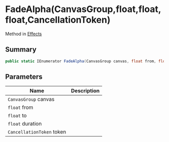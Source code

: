 # FadeAlpha(CanvasGroup,float,float,float,CancellationToken)

Method in [Effects](broken-reference)

## Summary

```csharp
public static IEnumerator FadeAlpha(CanvasGroup canvas, float from, float to, float duration, CancellationToken token)
```

## Parameters

| Name                      | Description |
| ------------------------- | ----------- |
| `CanvasGroup` canvas      |             |
| `float` from              |             |
| `float` to                |             |
| `float` duration          |             |
| `CancellationToken` token |             |
